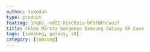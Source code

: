 ```yaml
---
author: tokodab
type: product
featimg: 1Pq6G_-odZZ-RSrCPpiv-bPdfNPncwuzf
title: Chloe Moretz Gorgeous Samsung Galaxy S9 Case
tags: [samsung, galaxy, s9]
category: [samsung]
---
```

